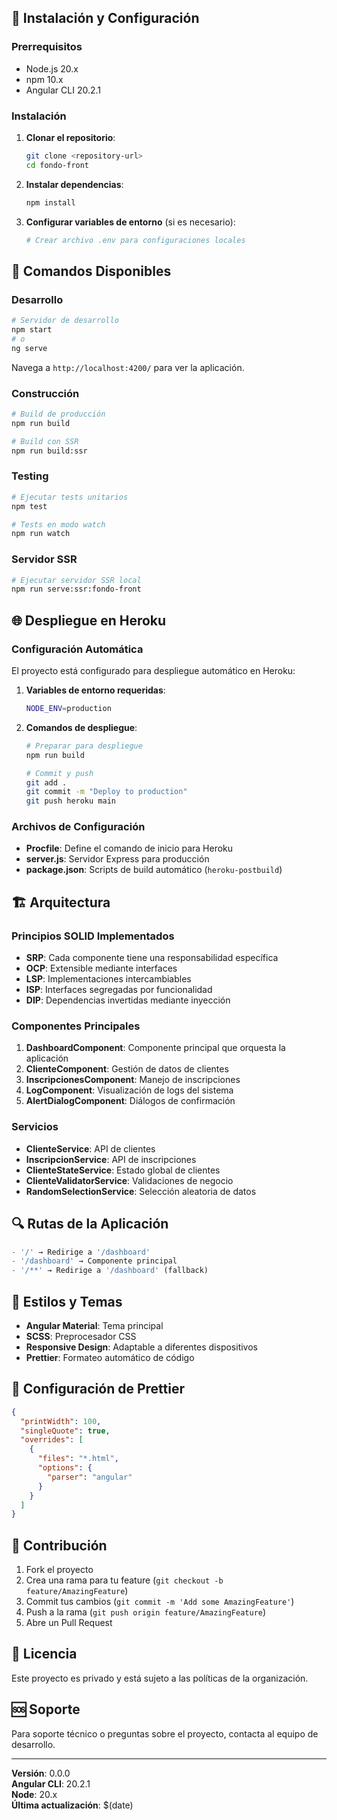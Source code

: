 
## 🔧 Instalación y Configuración

### Prerrequisitos

- Node.js 20.x
- npm 10.x
- Angular CLI 20.2.1

### Instalación

1. **Clonar el repositorio**:
   ```bash
   git clone <repository-url>
   cd fondo-front
   ```

2. **Instalar dependencias**:
   ```bash
   npm install
   ```

3. **Configurar variables de entorno** (si es necesario):
   ```bash
   # Crear archivo .env para configuraciones locales
   ```

## 🚀 Comandos Disponibles

### Desarrollo

```bash
# Servidor de desarrollo
npm start
# o
ng serve
```

Navega a `http://localhost:4200/` para ver la aplicación.

### Construcción

```bash
# Build de producción
npm run build

# Build con SSR
npm run build:ssr
```

### Testing

```bash
# Ejecutar tests unitarios
npm test

# Tests en modo watch
npm run watch
```

### Servidor SSR

```bash
# Ejecutar servidor SSR local
npm run serve:ssr:fondo-front
```

## 🌐 Despliegue en Heroku

### Configuración Automática

El proyecto está configurado para despliegue automático en Heroku:

1. **Variables de entorno requeridas**:
   ```bash
   NODE_ENV=production
   ```

2. **Comandos de despliegue**:
   ```bash
   # Preparar para despliegue
   npm run build
   
   # Commit y push
   git add .
   git commit -m "Deploy to production"
   git push heroku main
   ```

### Archivos de Configuración

- **Procfile**: Define el comando de inicio para Heroku
- **server.js**: Servidor Express para producción
- **package.json**: Scripts de build automático (`heroku-postbuild`)

## 🏗️ Arquitectura

### Principios SOLID Implementados

- **SRP**: Cada componente tiene una responsabilidad específica
- **OCP**: Extensible mediante interfaces
- **LSP**: Implementaciones intercambiables
- **ISP**: Interfaces segregadas por funcionalidad
- **DIP**: Dependencias invertidas mediante inyección

### Componentes Principales

1. **DashboardComponent**: Componente principal que orquesta la aplicación
2. **ClienteComponent**: Gestión de datos de clientes
3. **InscripcionesComponent**: Manejo de inscripciones
4. **LogComponent**: Visualización de logs del sistema
5. **AlertDialogComponent**: Diálogos de confirmación

### Servicios

- **ClienteService**: API de clientes
- **InscripcionService**: API de inscripciones
- **ClienteStateService**: Estado global de clientes
- **ClienteValidatorService**: Validaciones de negocio
- **RandomSelectionService**: Selección aleatoria de datos

## 🔍 Rutas de la Aplicación

```typescript
- '/' → Redirige a '/dashboard'
- '/dashboard' → Componente principal
- '/**' → Redirige a '/dashboard' (fallback)
```

## 🎨 Estilos y Temas

- **Angular Material**: Tema principal
- **SCSS**: Preprocesador CSS
- **Responsive Design**: Adaptable a diferentes dispositivos
- **Prettier**: Formateo automático de código

## 📝 Configuración de Prettier

```json
{
  "printWidth": 100,
  "singleQuote": true,
  "overrides": [
    {
      "files": "*.html",
      "options": {
        "parser": "angular"
      }
    }
  ]
}
```

## 🤝 Contribución

1. Fork el proyecto
2. Crea una rama para tu feature (`git checkout -b feature/AmazingFeature`)
3. Commit tus cambios (`git commit -m 'Add some AmazingFeature'`)
4. Push a la rama (`git push origin feature/AmazingFeature`)
5. Abre un Pull Request

## 📄 Licencia

Este proyecto es privado y está sujeto a las políticas de la organización.

## 🆘 Soporte

Para soporte técnico o preguntas sobre el proyecto, contacta al equipo de desarrollo.

---

**Versión**: 0.0.0  
**Angular CLI**: 20.2.1  
**Node**: 20.x  
**Última actualización**: $(date)
